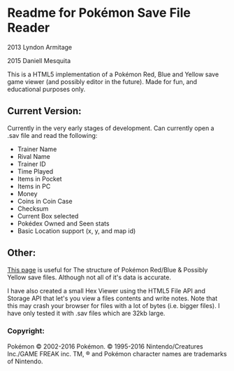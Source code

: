 ﻿# Readme for Pok&#233;mon Save File Reader #

2013 Lyndon Armitage

2015 Daniell Mesquita


This is a HTML5 implementation of a Pok&#233;mon Red, Blue and Yellow save game viewer (and possibly editor in the future).
Made for fun, and educational purposes only.

## Current Version: ##

Currently in the very early stages of development.
Can currently open a .sav file and read the following:
* Trainer Name
* Rival Name
* Trainer ID
* Time Played
* Items in Pocket
* Items in PC
* Money
* Coins in Coin Case
* Checksum
* Current Box selected
* Pok&#233;dex Owned and Seen stats
* Basic Location support (x, y, and map id)

## Other: ##

[This page](http://bulbapedia.bulbagarden.net/wiki/Save_data_structure_in_Generation_I) is useful for The structure of Pok&#233;mon Red/Blue & Possibly Yellow save files. Although not all of it's data is accurate.

I have also created a small Hex Viewer using the HTML5 File API and Storage API that let's you view a files contents and write notes.
Note that this may crash your browser for files with a lot of bytes (i.e. bigger files). I have only tested it with .sav files which are 32kb large.

### Copyright: ###

Pok&#233;mon © 2002-2016 Pok&#233;mon. © 1995-2016 Nintendo/Creatures Inc./GAME FREAK inc. TM, ® and Pok&#233;mon character names are trademarks of Nintendo.
